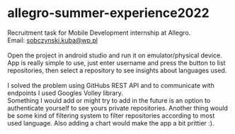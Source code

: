# allegro-summer-experience2022
Recruitment task for Mobile Development internship at Allegro. <br/>
Email: sobczynski.kuba@wp.pl<br/><br/>
Open the project in android studio and run it on emulator/physical device. App is really simple to use, just enter username and press the button to list repositories, then select a repository to see insights about languages used.<br/><br/>
I solved the problem using GitHubs REST API and to communicate with endpoints I used Googles Volley library. <br/>
Something I would add or might try to add in the future is an option to authenticate yourself to see yours private repositories. Another thing would be some kind of filtering system to filter repositories according to most used language. Also adding a chart would make the app a bit prittier :).
